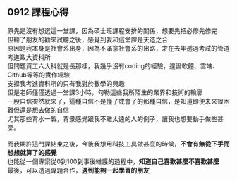 \
0912 課程心得
---
原先是沒有想選這一堂課，因為碩士班課程安排的關係，想要先把必修先修完\
但聽了朋友的勸來試聽之後，感覺到我和這堂課是天造之合\
原因是我本身是社會系出身，因為不滿意社會系的出路，才在去年透過考試的管道考進政大資科所\
但問題資工六大科就是長那樣，我幾乎沒有coding的經驗，遑論軟體、雲端、Github等等的實作經驗\
支撐我考進資科所的只有我對於數學的興趣\
但是老師僅僅透過一堂課3小時，勾勒這些我所陌生的業界和技術的輪廓\
一股自信突然就來了，這種自信不是懂了或會了的那種自信，是知道即便未來很困難但還是想去做的自信\
尤其那些背水一戰，背景感覺跟我不離太遠的人的例子，讓我也想要動手做些甚麼。\
\
而我期許這門課結束之後，今後我想用科技工具做甚麼的時候，**不會有無從下手而想想就算了的感覺**\
也能從一個專案從0到100到事後維護的過程中，**知道自己喜歡甚麼不喜歡甚麼**\
最後，可以透過專題合作，**遇到能夠一起學習的朋友**
